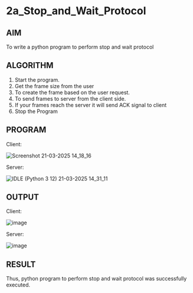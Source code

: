 # 2a_Stop_and_Wait_Protocol
## AIM 
To write a python program to perform stop and wait protocol
## ALGORITHM
1. Start the program.
2. Get the frame size from the user
3. To create the frame based on the user request.
4. To send frames to server from the client side.
5. If your frames reach the server it will send ACK signal to client
6. Stop the Program
## PROGRAM

Client:

![Screenshot 21-03-2025 14_18_16](https://github.com/user-attachments/assets/fd2b90bd-4757-4f3a-b8fd-c1842af2f004)

Server:


![IDLE (Python 3 12) 21-03-2025 14_31_11](https://github.com/user-attachments/assets/6e1e124b-ee29-4c15-8659-8b46ff84223f)



## OUTPUT

Client:

![image](https://github.com/user-attachments/assets/7901593f-c849-4b35-b151-b98b1499a826)

Server:

![image](https://github.com/user-attachments/assets/86654ced-134e-4911-a055-7a0058a1f9bd)


## RESULT
Thus, python program to perform stop and wait protocol was successfully executed.
